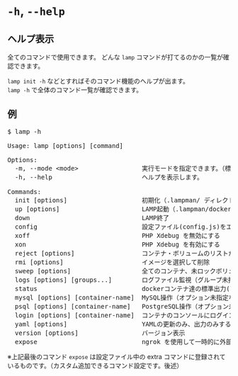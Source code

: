 # `-h`, `--help`

## ヘルプ表示

全てのコマンドで使用できます。
どんな `lamp` コマンドが打てるのかの一覧が確認できます。

`lamp init -h` などとすればそのコマンド機能のヘルプが出ます。  
`lamp -h` で全体のコマンド一覧が確認できます。

## 例
<pre class="cmd">
$ lamp -h

Usage: lamp [options] [command]

Options:
  -m, --mode &lt;mode&gt;                 実行モードを指定できます。（標準は default ）
  -h, --help                        ヘルプを表示します。

Commands:
  init [options]                    初期化（.lampman/ ディレクトリ作成）
  up [options]                      LAMP起動（.lampman/docker-compose.yml 自動更新）
  down                              LAMP終了
  config                            設定ファイル(config.js)をエディタで開く
  xoff                              PHP Xdebug を無効にする
  xon                               PHP Xdebug を有効にする
  reject [options]                  コンテナ・ボリュームのリストから選択して削除（docker-compose管理外も対象）
  rmi [options]                     イメージを選択して削除
  sweep [options]                   全てのコンテナ、未ロックボリューム、&lt;none&gt;イメージ、不要ネットワークの一掃
  logs [options] [groups...]        ログファイル監視（グループ未指定なら最初の１つが表示）
  status                            dockerコンテナ達の標準出力(logs)を監視する
  mysql [options] [container-name]  MySQL操作（オプション未指定なら mysql クライアントが実行されます）
  psql [options] [container-name]   PostgreSQL操作（オプション未指定なら psql クライアントが実行されます）
  login [options] [container-name]  コンテナのコンソールにログインします
  yaml [options]                    YAMLの更新のみ、出力のみする
  version [options]                 バージョン表示
  expose                            ngrok を使用して一時的に外部からアクセスできるようにする on lampman
</pre>

※上記最後のコマンド `expose` は設定ファイル中の extra コマンドに登録されているものです。（カスタム追加できるコマンド設定です。後述）
